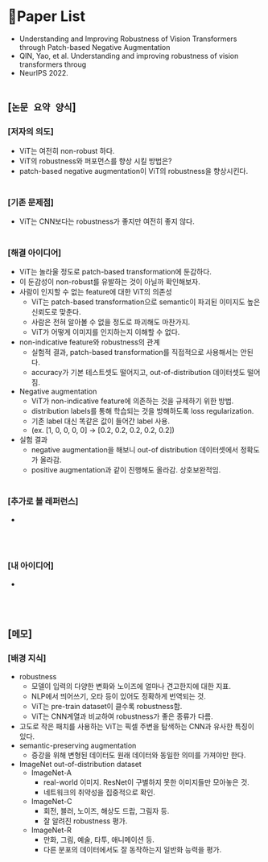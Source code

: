 # 📓Paper List
* Understanding and Improving Robustness of Vision Transformers through Patch-based Negative Augmentation
* QIN, Yao, et al. Understanding and improving robustness of vision transformers throug
* NeurIPS 2022.
<br><br>

## [`논문 요약 양식`]

### [저자의 의도]
* ViT는 여전히 non-robust 하다.
* ViT의 robustness와 퍼포먼스를 향상 시킬 방법은?
* patch-based negative augmentation이 ViT의 robustness을 향상시킨다.
<br><br>

### [기존 문제점]
* ViT는 CNN보다는 robustness가 좋지만 여전히 좋지 않다.
<br><br>

### [해결 아이디어]
* ViT는 놀라울 정도로 patch-based transformation에 둔감하다.
* 이 둔감성이 non-robust를 유발하는 것이 아닐까 확인해보자.
* 사람이 인지할 수 없는 feature에 대한 ViT의 의존성
    * ViT는 patch-based transformation으로 semantic이 파괴된 이미지도 높은 신뢰도로 맞춘다.
    * 사람은 전혀 알아볼 수 없을 정도로 파괴해도 마찬가지.
    * ViT가 어떻게 이미지를 인지하는지 이해할 수 없다.
* non-indicative feature와 robustness의 관계
    * 실험적 결과, patch-based transformation를 직접적으로 사용해서는 안된다.
    * accuracy가 기본 테스트셋도 떨어지고, out-of-distribution 데이터셋도 떨어짐.
* Negative augmentation
    * ViT가 non-indicative feature에 의존하는 것을 규제하기 위한 방법.
    * distribution labels를 통해 학습되는 것을 방해하도록 loss regularization.
    * 기존 label 대신 똑같은 값이 들어간 label 사용.
    * (ex. [1, 0, 0, 0, 0] -> [0.2, 0.2, 0.2, 0.2, 0.2])
* 실험 결과
    * negative augmentation을 해보니 out-of distribution 데이터셋에서 정확도가 올라감.
    * positive augmentation과 같이 진행해도 올라감. 상호보완적임.
<br><br>

### [추가로 볼 레퍼런스]
* 
<br><br>

### [내 아이디어]
* 
<br><br>



## [`메모`]

### [배경 지식]
* robustness
    * 모델이 입력의 다양한 변화와 노이즈에 얼마나 견고한지에 대한 지표.
    * NLP에서 띄어쓰기, 오타 등이 있어도 정확하게 번역되는 것.
    * ViT는 pre-train dataset이 클수록 robustness함.
    * ViT는 CNN계열과 비교하여 robustness가 좋은 종류가 다름.
* 고도로 작은 패치를 사용하는 ViT는 픽셀 주변을 탐색하는 CNN과 유사한 특징이 있다.
* semantic-preserving augmentation
    * 증강을 위해 변형된 데이터도 원래 데이터와 동일한 의미를 가져야만 한다.
* ImageNet out-of-distribution dataset
    * ImageNet-A
        * real-world 이미지. ResNet이 구별하지 못한 이미지들만 모아놓은 것.
        * 네트워크의 취약성을 집중적으로 확인.
    * ImageNet-C
        * 회전, 블러, 노이즈, 해상도 드랍, 그림자 등.
        * 잘 알려진 robustness 평가.
    * ImageNet-R
        * 만화, 그림, 예술, 타투, 애니메이션 등.
        * 다른 분포의 데이터에서도 잘 동작하는지 일반화 능력을 평가.
<br><br>


